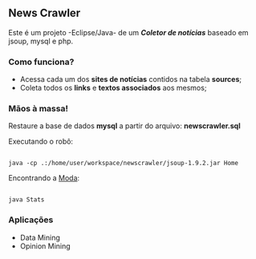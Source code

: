 ## News Crawler

Este é um projeto -Eclipse/Java- de um ***Coletor de notícias*** baseado em jsoup, mysql e php.



### Como funciona?
- Acessa cada um dos **sites de notícias** contidos na tabela **sources**;
- Coleta todos os **links** e **textos associados** aos mesmos;



### Mãos à massa!
  Restaure a base de dados **mysql** a partir do arquivo: **newscrawler.sql**

  Executando o robô: 
  ```
  
  java -cp .:/home/user/workspace/newscrawler/jsoup-1.9.2.jar Home
  ```
  Encontrando a [Moda](https://pt.wikipedia.org/wiki/Moda_(estat%C3%ADstica)):
  ```
  
  java Stats
  ```



### Aplicações
- Data Mining
- Opinion Mining


